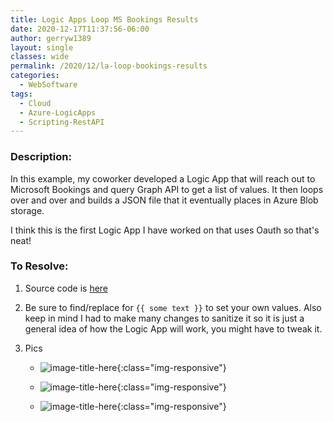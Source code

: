 ```yaml
---
title: Logic Apps Loop MS Bookings Results
date: 2020-12-17T11:37:56-06:00
author: gerryw1389
layout: single
classes: wide
permalink: /2020/12/la-loop-bookings-results
categories:
  - WebSoftware
tags:
  - Cloud
  - Azure-LogicApps
  - Scripting-RestAPI
---
```

<!--more-->

### Description:

In this example, my coworker developed a Logic App that will reach out to Microsoft Bookings and query Graph API to get a list of values. It then loops over and over and builds a JSON file that it eventually places in Azure Blob storage.

I think this is the first Logic App I have worked on that uses Oauth so that's neat!

### To Resolve:

1. Source code is [here](https://github.com/gerryw1389/gerryw1389.github.io/blob/main/assets/code/logic-apps/oauth-example-loop-bookings-results.json)

2. Be sure to find/replace for `{{ some text }}` to set your own values. Also keep in mind I had to make many changes to sanitize it so it is just a general idea of how the Logic App will work, you might have to tweak it.

3. Pics

   - ![image-title-here](https://automationadmin.com/assets/images/uploads/2020/12/booking1.jpg){:class="img-responsive"}

   - ![image-title-here](https://automationadmin.com/assets/images/uploads/2020/12/booking2.jpg){:class="img-responsive"}

   - ![image-title-here](https://automationadmin.com/assets/images/uploads/2020/12/booking3.jpg){:class="img-responsive"}